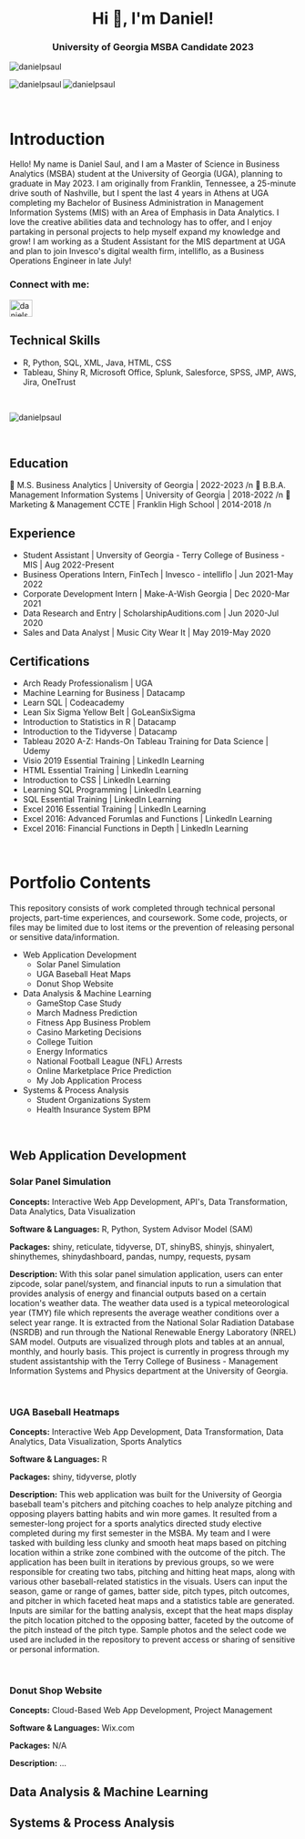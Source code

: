<h1 align="center">Hi 👋, I'm Daniel!</h1>
<h3 align="center">University of Georgia MSBA Candidate 2023</h3>

<p align="left"> <img src="https://komarev.com/ghpvc/?username=danielpsaul&label=Profile%20views&color=b6d3ec&style=flat" alt="danielpsaul" /> </p>

<p>
<img align="left" src="https://github-readme-stats.vercel.app/api?username=danielpsaul&show_icons=true&locale=en" alt="danielpsaul" />
<img align="center" src="https://github-readme-streak-stats.herokuapp.com/?user=danielpsaul&" alt="danielpsaul" />
</p>

<br>


# Introduction
Hello! My name is Daniel Saul, and I am a Master of Science in Business Analytics (MSBA) student at the University of Georgia (UGA), planning to graduate in May 2023. I am originally from Franklin, Tennessee, a 25-minute drive south of Nashville, but I spent the last 4 years in Athens at UGA completing my Bachelor of Business Administration in Management Information Systems (MIS) with an Area of Emphasis in Data Analytics. I love the creative abilities data and technology has to offer, and I enjoy partaking in personal projects to help myself expand my knowledge and grow! I am working as a Student Assistant for the MIS department at UGA and plan to join Invesco's digital wealth firm, intelliflo, as a Business Operations Engineer in late July!

<h3 align="left">Connect with me:</h3>
<p align="left">
<a href="https://linkedin.com/in/danielsaul1" target="blank"><img align="center" src="https://raw.githubusercontent.com/rahuldkjain/github-profile-readme-generator/master/src/images/icons/Social/linked-in-alt.svg" alt="danielsaul1" height="30" width="40" /></a>
</p>

## Technical Skills
- R, Python, SQL, XML, Java, HTML, CSS
- Tableau, Shiny R, Microsoft Office, Splunk, Salesforce, SPSS, JMP, AWS, Jira, OneTrust

<br>
<p><img align="center" src="https://github-readme-stats.vercel.app/api/top-langs?username=danielpsaul&show_icons=true&locale=en&layout=compact" alt="danielpsaul" /></p>
<br>

## Education
📖 M.S. Business Analytics | University of Georgia | 2022-2023 /n
📖 B.B.A. Management Information Systems | University of Georgia | 2018-2022 /n
📖 Marketing & Management CCTE | Franklin High School | 2014-2018 /n

## Experience
- Student Assistant | Unversity of Georgia - Terry College of Business - MIS | Aug 2022-Present
- Business Operations Intern, FinTech | Invesco - intelliflo | Jun 2021-May 2022
- Corporate Development Intern | Make-A-Wish Georgia | Dec 2020-Mar 2021
- Data Research and Entry | ScholarshipAuditions.com | Jun 2020-Jul 2020
- Sales and Data Analyst | Music City Wear It | May 2019-May 2020

## Certifications
- Arch Ready Professionalism | UGA
- Machine Learning for Business | Datacamp
- Learn SQL | Codeacademy
- Lean Six Sigma Yellow Belt | GoLeanSixSigma
- Introduction to Statistics in R | Datacamp
- Introduction to the Tidyverse | Datacamp
- Tableau 2020 A-Z: Hands-On Tableau Training for Data Science | Udemy
- Visio 2019 Essential Training | LinkedIn Learning
- HTML Essential Training | LinkedIn Learning
- Introduction to CSS | LinkedIn Learning
- Learning SQL Programming | LinkedIn Learning
- SQL Essential Training | LinkedIn Learning
- Excel 2016 Essential Training | LinkedIn Learning
- Excel 2016: Advanced Forumlas and Functions | LinkedIn Learning
- Excel 2016: Financial Functions in Depth | LinkedIn Learning

<br>

# Portfolio Contents
This repository consists of work completed through technical personal projects, part-time experiences, and coursework. Some code, projects, or files may be limited due to lost items or the prevention of releasing personal or sensitive data/information.

- Web Application Development
  - Solar Panel Simulation
  - UGA Baseball Heat Maps
  - Donut Shop Website
- Data Analysis & Machine Learning
  - GameStop Case Study
  - March Madness Prediction
  - Fitness App Business Problem
  - Casino Marketing Decisions
  - College Tuition
  - Energy Informatics
  - National Football League (NFL) Arrests
  - Online Marketplace Price Prediction
  - My Job Application Process
- Systems & Process Analysis
  - Student Organizations System
  - Health Insurance System BPM

<br>
  
## Web Application Development  
### Solar Panel Simulation
**Concepts:** Interactive Web App Development, API's, Data Transformation, Data Analytics, Data Visualization

**Software & Languages:** R, Python, System Advisor Model (SAM)

**Packages:** shiny, reticulate, tidyverse, DT, shinyBS, shinyjs, shinyalert, shinythemes, shinydashboard, pandas, numpy, requests, pysam

**Description:** With this solar panel simulation application, users can enter zipcode, solar panel/system, and financial inputs to run a simulation that provides analysis of energy and financial outputs based on a certain location's weather data. The weather data used is a typical meteorological year (TMY) file which represents the average weather conditions over a select year range. It is extracted from the National Solar Radiation Database (NSRDB) and run through the National Renewable Energy Laboratory (NREL) SAM model. Outputs are visualized through plots and tables at an annual, monthly, and hourly basis. This project is currently in progress through my student assistantship with the Terry College of Business - Management Information Systems and Physics department at the University of Georgia.

<br>

### UGA Baseball Heatmaps
**Concepts:** Interactive Web App Development, Data Transformation, Data Analytics, Data Visualization, Sports Analytics

**Software & Languages:** R

**Packages:** shiny, tidyverse, plotly

**Description:** This web application was built for the University of Georgia baseball team's pitchers and pitching coaches to help analyze pitching and opposing players batting habits and win more games. It resulted from a semester-long project for a sports analytics directed study elective completed during my first semester in the MSBA. My team and I were tasked with building less clunky and smooth heat maps based on pitching location within a strike zone combined with the outcome of the pitch. The application has been built in iterations by previous groups, so we were responsible for creating two tabs, pitching and hitting heat maps, along with various other baseball-related statistics in the visuals. Users can input the season, game or range of games, batter side, pitch types, pitch outcomes, and pitcher in which faceted heat maps and a statistics table are generated. Inputs are similar for the batting analysis, except that the heat maps display the pitch location pitched to the opposing batter, faceted by the outcome of the pitch instead of the pitch type. Sample photos and the select code we used are included in the repository to prevent access or sharing of sensitive or personal information.

<br>

### Donut Shop Website
**Concepts:** Cloud-Based Web App Development, Project Management

**Software & Languages:** Wix.com

**Packages:** N/A

**Description:** ...
  
## Data Analysis & Machine Learning
  
## Systems & Process Analysis

